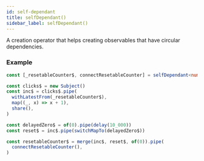 ```yaml
---
id: self-dependant
title: selfDependant()
sidebar_label: selfDependant()
---
```


A creation operator that helps creating observables that have circular
dependencies.

### Example

```ts
const [_resetableCounter$, connectResetableCounter] = selfDependant<number>()

const clicks$ = new Subject()
const inc$ = clicks$.pipe(
  withLatestFrom(_resetableCounter$),
  map((_, x) => x + 1),
  share(),
)

const delayedZero$ = of(0).pipe(delay(10_000))
const reset$ = inc$.pipe(switchMapTo(delayedZero$))

const resetableCounter$ = merge(inc$, reset$, of(0)).pipe(
  connectResetableCounter(),
)
```